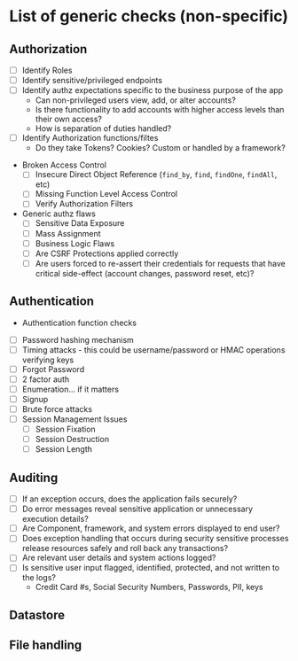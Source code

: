 # List of generic checks (non-specific)

## Authorization

- [ ] Identify Roles
- [ ] Identify sensitive/privileged endpoints
- [ ] Identify authz expectations specific to the business purpose of the app
  * Can non-privileged users view, add, or alter accounts?
  * Is there functionality to add accounts with higher access levels than their own access?
  * How is separation of duties handled?
- [ ] Identify Authorization functions/filtes
  * Do they take Tokens? Cookies? Custom or handled by a framework?

* Broken Access Control
  - [ ] Insecure Direct Object Reference (`find_by`, `find`, `findOne`, `findAll`, etc)
  - [ ] Missing Function Level Access Control
  - [ ] Verify Authorization Filters
  
* Generic authz flaws
  - [ ] Sensitive Data Exposure
  - [ ] Mass Assignment
  - [ ] Business Logic Flaws
  - [ ] Are CSRF Protections applied correctly
  - [ ] Are users forced to re-assert their credentials for requests that have critical side-effect (account changes, password reset, etc)?

## Authentication

* Authentication function checks

- [ ] Password hashing mechanism
- [ ] Timing attacks - this could be username/password or HMAC operations verifying keys
- [ ] Forgot Password
- [ ] 2 factor auth
- [ ] Enumeration... if it matters
- [ ] Signup
- [ ] Brute force attacks
- [ ] Session Management Issues
  - [ ] Session Fixation
  - [ ] Session Destruction
  - [ ] Session Length

## Auditing

- [ ] If an exception occurs, does the application fails securely?
- [ ] Do error messages reveal sensitive application or unnecessary execution details?
- [ ] Are Component, framework, and system errors displayed to end user?
- [ ] Does exception handling that occurs during security sensitive processes release resources safely and roll back any transactions?
- [ ] Are relevant user details and system actions logged?
- [ ] Is sensitive user input flagged, identified, protected, and not written to the logs?
  * Credit Card #s, Social Security Numbers, Passwords, PII, keys


## Datastore

## File handling
